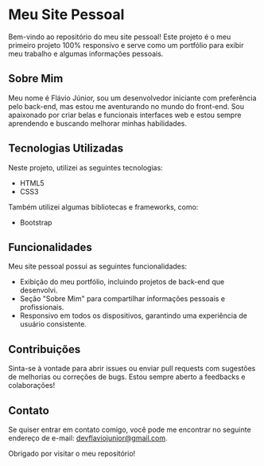 # Meu Site Pessoal

Bem-vindo ao repositório do meu site pessoal! Este projeto é o meu primeiro projeto 100% responsivo e serve como um portfólio para exibir meu trabalho e algumas informações pessoais.

## Sobre Mim

Meu nome é Flávio Júnior, sou um desenvolvedor iniciante com preferência pelo back-end, mas estou me aventurando no mundo do front-end. Sou apaixonado por criar belas e funcionais interfaces web e estou sempre aprendendo e buscando melhorar minhas habilidades.

## Tecnologias Utilizadas

Neste projeto, utilizei as seguintes tecnologias:

- HTML5
- CSS3

Também utilizei algumas bibliotecas e frameworks, como:

- Bootstrap

## Funcionalidades

Meu site pessoal possui as seguintes funcionalidades:

- Exibição do meu portfólio, incluindo projetos de back-end que desenvolvi.
- Seção "Sobre Mim" para compartilhar informações pessoais e profissionais.
- Responsivo em todos os dispositivos, garantindo uma experiência de usuário consistente.

## Contribuições

Sinta-se à vontade para abrir issues ou enviar pull requests com sugestões de melhorias ou correções de bugs. Estou sempre aberto a feedbacks e colaborações!

## Contato

Se quiser entrar em contato comigo, você pode me encontrar no seguinte endereço de e-mail: devflaviojunior@gmail.com.

Obrigado por visitar o meu repositório!
